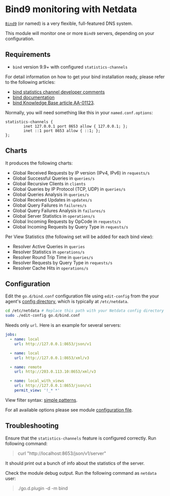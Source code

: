 # Bind9 monitoring with Netdata

[`Bind9`](https://www.isc.org/bind/) (or named) is a very flexible, full-featured DNS system. 

This module will monitor one or more `Bind9` servers, depending on your configuration.

## Requirements

-   `bind` version 9.9+ with configured `statistics-channels`

For detail information on how to get your bind installation ready, please refer to the following articles:

-   [bind statistics channel developer comments](http://jpmens.net/2013/03/18/json-in-bind-9-s-statistics-server/)
-   [bind documentation](https://ftp.isc.org/isc/bind/9.10.3/doc/arm/Bv9ARM.ch06.html#statistics)
-   [bind Knowledge Base article AA-01123](https://kb.isc.org/article/AA-01123/0).

Normally, you will need something like this in your `named.conf.options`:

```
statistics-channels {
        inet 127.0.0.1 port 8653 allow { 127.0.0.1; };
        inet ::1 port 8653 allow { ::1; };
};
```

## Charts 

It produces the following charts:

-   Global Received Requests by IP version (IPv4, IPv6) in `requests/s`
-   Global Successful Queries in `queries/s`
-   Global Recursive Clients in `clients`
-   Global Queries by IP Protocol (TCP, UDP) in `queries/s`
-   Global Queries Analysis in `queries/s`
-   Global Received Updates in `updates/s`
-   Global Query Failures in `failures/s`
-   Global Query Failures Analysis in `failures/s`
-   Global Server Statistics in `operations/s`
-   Global Incoming Requests by OpCode in `requests/s`
-   Global Incoming Requests by Query Type in `requests/s`

Per View Statistics (the following set will be added for each bind view):

-   Resolver Active Queries in `queries`
-   Resolver Statistics in `operations/s`
-   Resolver Round Trip Time in `queries/s`
-   Resolver Requests by Query Type in `requests/s`
-   Resolver Cache Hits in `operations/s`

## Configuration

Edit the `go.d/bind.conf` configuration file using `edit-config` from the your agent's [config
directory](../../docs/step-by-step/step-04/#find-your-netdataconf-file), which is typically at `/etc/netdata`.

```bash
cd /etc/netdata # Replace this path with your Netdata config directory
sudo ./edit-config go.d/bind.conf
```

Needs only `url`. Here is an example for several servers:

```yaml
jobs:
  - name: local
    url: http://127.0.0.1:8653/json/v1

  - name: local
    url: http://127.0.0.1:8653/xml/v3

  - name: remote
    url: http://203.0.113.10:8653/xml/v3

  - name: local_with_views
    url: http://127.0.0.1:8653/json/v1
    permit_view: '!_* *'
```

View filter syntax: [simple patterns](https://docs.netdata.cloud/libnetdata/simple_pattern/).

For all available options please see module [configuration file](https://github.com/netdata/go.d.plugin/blob/master/config/go.d/bind.conf).

## Troubleshooting

Ensure that the `statistics-channels` feature is configured correctly.
Run following command:

> curl "http://localhost:8653/json/v1/server"

It should print out a bunch of info about the statistics of the server.

Check the module debug output. Run the following command as `netdata` user:

> ./go.d.plugin -d -m bind
